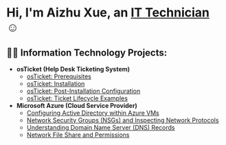 <h1>Hi, I'm Aizhu Xue, an <a href="https://www.linkedin.com/in/aizhuxue/">IT Technician </a>☺</h1>

<h2>👨‍💻 Information Technology Projects:</h2>

- <b>osTicket (Help Desk Ticketing System)</b>
  - [osTicket: Prerequisites](https://github.com/aizhuxue007/osticket-prereqs)
  - [osTicket: Installation](https://github.com/aizhuxue007/osticket-installation)
  - [osTicket: Post-Installation Configuration](https://github.com/aizhuxue007/post-install-config)
  - [osTicket: Ticket Lifecycle Examples](https://github.com/aizhuxue007/ticket-lifecycle)
- <b>Microsoft Azure (Cloud Service Provider)</b>
  - [Configuring Active Directory within Azure VMs](https://github.com/aizhuxue007/configure-ad)
  - [Network Security Groups (NSGs) and Inspecting Network Protocols](https://github.com/aizhuxue007/azure-network-protocols)
  - [Understanding Domain Name Server (DNS) Records](https://github.com/aizhuxue007/dns-records)
  - [Network File Share and Permissions](https://github.com/aizhuxue007/fileshare-and-permissions)


